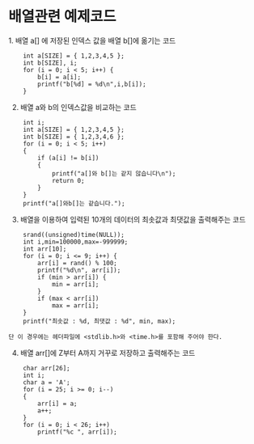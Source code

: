 <h1>배열관련 예제코드</h1>
1. 배열 a[] 에 저장된 인덱스 값을 배열 b[]에 옮기는 코드

```
	int a[SIZE] = { 1,2,3,4,5 };
	int b[SIZE], i;
	for (i = 0; i < 5; i++) {
		b[i] = a[i];
		printf("b[%d] = %d\n",i,b[i]);
	}
 ```
2. 배열 a와 b의 인덱스값을 비교하는 코드
```
 	int i;
	int a[SIZE] = { 1,2,3,4,5 };
	int b[SIZE] = { 1,2,3,4,6 };
	for (i = 0; i < 5; i++)
	{
		if (a[i] != b[i])
		{
			printf("a[]와 b[]는 같지 않습니다\n");
			return 0;
		}
	}
	printf("a[]와b[]는 같습니다.");
```
3. 배열을 이용하여 입력된 10개의 데이터의 최솟값과 최댓값을 출력해주는 코드
```
	srand((unsigned)time(NULL));
	int i,min=100000,max=-999999;
	int arr[10];
	for (i = 0; i <= 9; i++) {
		arr[i] = rand() % 100;
		printf("%d\n", arr[i]);
		if (min > arr[i]) {
			min = arr[i];
		}
		if (max < arr[i])
			max = arr[i];
	}
	printf("최솟값 : %d, 최댓값 : %d", min, max);

단 이 경우에는 헤더파일에 <stdlib.h>와 <time.h>를 포함해 주어야 한다.
```
4. 배열 arr[]에 Z부터 A까지 거꾸로 저장하고 출력해주는 코드
```
	char arr[26];
	int i;
	char a = 'A';
	for (i = 25; i >= 0; i--)
	{
		arr[i] = a;
		a++;
	}
	for (i = 0; i < 26; i++)
		printf("%c ", arr[i]);